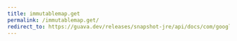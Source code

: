 ```yaml
---
title: immutablemap.get
permalink: /immutablemap.get/
redirect_to: https://guava.dev/releases/snapshot-jre/api/docs/com/google/common/collect/ImmutableMap.html#get-java.lang.Object-
---
```

